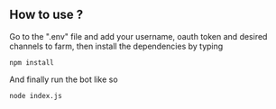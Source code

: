 ## How to use ?
Go to the ".env" file and add your username, oauth token and desired channels to farm, then install the dependencies by typing
```
npm install
```

And finally run the bot like so
```
node index.js
```
